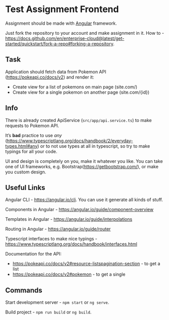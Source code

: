 # Test Assignment Frontend

Assignment should be made with [Angular](https://angular.io/start) framework.

Just fork the repository to your account and make assignment in it. How to - https://docs.github.com/en/enterprise-cloud@latest/get-started/quickstart/fork-a-repo#forking-a-repository.

## Task
Application should fetch data from Pokemon API (https://pokeapi.co/docs/v2) and render it:
* Create view for a list of pokemons on main page (site.com/)
* Create view for a single pokemon on another page (site.com/{id})

## Info
There is already created ApiService (`src/app/api.service.ts`) to make requests to Pokemon API.

It’s **bad** practice to use *any* (https://www.typescriptlang.org/docs/handbook/2/everyday-types.html#any) or to not use types at all in typescript, so try to make typings for all your code.

UI and design is completely on you, make it whatever you like.
You can take one of UI frameworks, e.g. Bootstrap(https://getbootstrap.com/), or make you custom design.

## Useful Links
Angular CLI - https://angular.io/cli. You can use it generate all kinds of stuff.

Components in Angular - https://angular.io/guide/component-overview

Templates in Angular - https://angular.io/guide/interpolations

Routing in Angular - https://angular.io/guide/router

Typescript interfaces to make nice typings - https://www.typescriptlang.org/docs/handbook/interfaces.html

Documentation for the API:
* https://pokeapi.co/docs/v2#resource-listspagination-section - to get a list
* https://pokeapi.co/docs/v2#pokemon - to get a single

## Commands
Start development server - `npm start` or `ng serve`.

Build project - `npm run build` or `ng build`.
